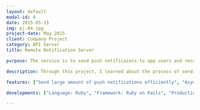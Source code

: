 ```yaml
---
layout: default
modal-id: 4
date: 2015-05-15
img: pj-04.jpg
project-date: May 2015
client: Company Project
category: API Server
title: Remote Notification Server

purpose: The service is to send push notificaions to app users and record the user settings about the notification.

description: Through this project, I learned about the process of sending push notifications including recording unique ids and communicating with Apple Push Notification service (APNs) and Google Cloud Messaging (GCM).

features: ["Send large amount of push notifications efficiently", "Asynchronous Job-Queue System using AWS SQS"]

developments: ["Language: Ruby", "Framework: Ruby on Rails", "Production Environment <br> (Server/DB/Platform/Cloud Provider): <br> Nginx / AWS RDS / Linux / AWS EC2"]

---
```


